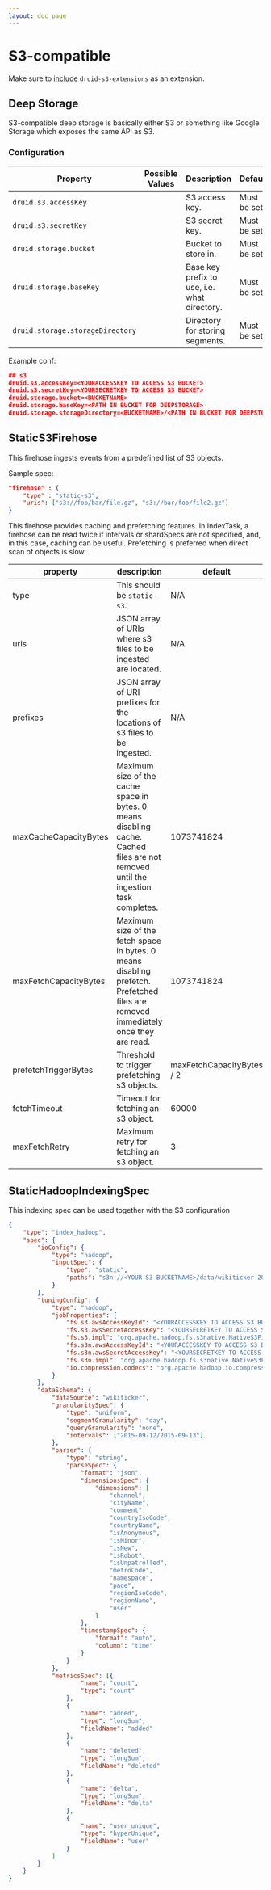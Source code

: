 ```yaml
---
layout: doc_page
---
```


# S3-compatible

Make sure to [include](../../operations/including-extensions.html) `druid-s3-extensions` as an extension.

## Deep Storage

S3-compatible deep storage is basically either S3 or something like Google Storage which exposes the same API as S3.

### Configuration

|Property|Possible Values|Description|Default|
|--------|---------------|-----------|-------|
|`druid.s3.accessKey`||S3 access key.|Must be set.|
|`druid.s3.secretKey`||S3 secret key.|Must be set.|
|`druid.storage.bucket`||Bucket to store in.|Must be set.|
|`druid.storage.baseKey`||Base key prefix to use, i.e. what directory.|Must be set.|
|`druid.storage.storageDirectory`||Directory for storing segments.|Must be set.|


Example conf:
```json
## s3
druid.s3.accessKey=<YOURACCESSKEY TO ACCESS S3 BUCKET>
druid.s3.secretKey=<YOURSECRETKEY TO ACCESS S3 BUCKET>
druid.storage.bucket=<BUCKETNAME>
druid.storage.baseKey=<PATH IN BUCKET FOR DEEPSTORAGE>
druid.storage.storageDirectory=<BUCKETNAME>/<PATH IN BUCKET FOR DEEPSTORAGE>
```

## StaticS3Firehose

This firehose ingests events from a predefined list of S3 objects.

Sample spec:

```json
"firehose" : {
    "type" : "static-s3",
    "uris": ["s3://foo/bar/file.gz", "s3://bar/foo/file2.gz"]
}
```

This firehose provides caching and prefetching features. In IndexTask, a firehose can be read twice if intervals or
shardSpecs are not specified, and, in this case, caching can be useful. Prefetching is preferred when direct scan of objects is slow.

|property|description|default|required?|
|--------|-----------|-------|---------|
|type|This should be `static-s3`.|N/A|yes|
|uris|JSON array of URIs where s3 files to be ingested are located.|N/A|`uris` or `prefixes` must be set|
|prefixes|JSON array of URI prefixes for the locations of s3 files to be ingested.|N/A|`uris` or `prefixes` must be set|
|maxCacheCapacityBytes|Maximum size of the cache space in bytes. 0 means disabling cache. Cached files are not removed until the ingestion task completes.|1073741824|no|
|maxFetchCapacityBytes|Maximum size of the fetch space in bytes. 0 means disabling prefetch. Prefetched files are removed immediately once they are read.|1073741824|no|
|prefetchTriggerBytes|Threshold to trigger prefetching s3 objects.|maxFetchCapacityBytes / 2|no|
|fetchTimeout|Timeout for fetching an s3 object.|60000|no|
|maxFetchRetry|Maximum retry for fetching an s3 object.|3|no|

## StaticHadoopIndexingSpec

This indexing spec can be used together with the S3 configuration

```json
{
    "type": "index_hadoop",
    "spec": {
        "ioConfig": {
            "type": "hadoop",
            "inputSpec": {
                "type": "static",
                "paths": "s3n://<YOUR S3 BUCKETNAME>/data/wikiticker-2015-09-12-sampled.json.gz"
            }
        },
        "tuningConfig": {
            "type": "hadoop",
            "jobProperties": {
                "fs.s3.awsAccessKeyId": "<YOURACCESSKEY TO ACCESS S3 BUCKET>",
                "fs.s3.awsSecretAccessKey": "<YOURSECRETKEY TO ACCESS S3 BUCKET>",
                "fs.s3.impl": "org.apache.hadoop.fs.s3native.NativeS3FileSystem",
                "fs.s3n.awsAccessKeyId": "<YOURACCESSKEY TO ACCESS S3 BUCKET>",
                "fs.s3n.awsSecretAccessKey": "<YOURSECRETKEY TO ACCESS S3 BUCKET>",
                "fs.s3n.impl": "org.apache.hadoop.fs.s3native.NativeS3FileSystem",
                "io.compression.codecs": "org.apache.hadoop.io.compress.GzipCodec,org.apache.hadoop.io.compress.DefaultCodec,org.apache.hadoop.io.compress.BZip2Codec,org.apache.hadoop.io.compress.SnappyCodec"
            }
        },
        "dataSchema": {
            "dataSource": "wikiticker",
            "granularitySpec": {
                "type": "uniform",
                "segmentGranularity": "day",
                "queryGranularity": "none",
                "intervals": ["2015-09-12/2015-09-13"]
            },
            "parser": {
                "type": "string",
                "parseSpec": {
                    "format": "json",
                    "dimensionsSpec": {
                        "dimensions": [
                            "channel",
                            "cityName",
                            "comment",
                            "countryIsoCode",
                            "countryName",
                            "isAnonymous",
                            "isMinor",
                            "isNew",
                            "isRobot",
                            "isUnpatrolled",
                            "metroCode",
                            "namespace",
                            "page",
                            "regionIsoCode",
                            "regionName",
                            "user"
                        ]
                    },
                    "timestampSpec": {
                        "format": "auto",
                        "column": "time"
                    }
                }
            },
            "metricsSpec": [{
                    "name": "count",
                    "type": "count"
                },
                {
                    "name": "added",
                    "type": "longSum",
                    "fieldName": "added"
                },
                {
                    "name": "deleted",
                    "type": "longSum",
                    "fieldName": "deleted"
                },
                {
                    "name": "delta",
                    "type": "longSum",
                    "fieldName": "delta"
                },
                {
                    "name": "user_unique",
                    "type": "hyperUnique",
                    "fieldName": "user"
                }
            ]
        }
    }
}
```